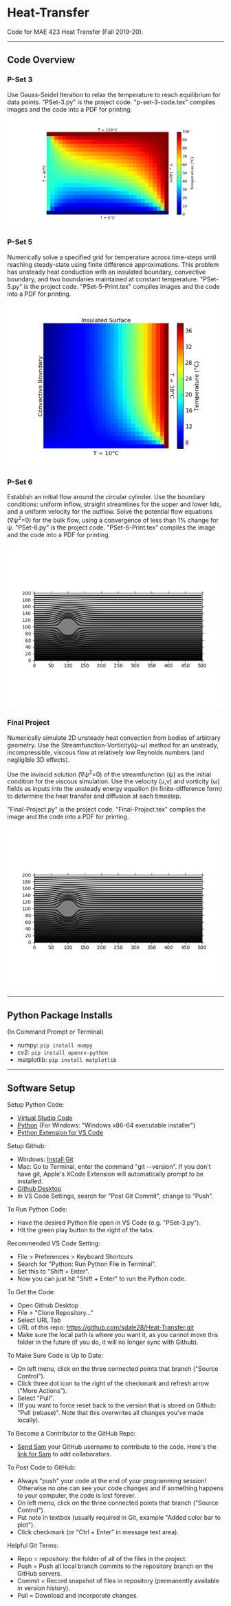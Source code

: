 # Heat-Transfer
Code for MAE 423 Heat Transfer (Fall 2019-20). 
***

## Code Overview

### P-Set 3
Use Gauss-Seidel Iteration to relax the temperature to reach equilibrium for data points. "PSet-3.p<i></i>y" is the project code. "p-set-3-code.tex" compiles images and the code into a PDF for printing.

<p align="center">
<img alt="PSet-3 Final Image" src="https://raw.githubusercontent.com/sdale28/Heat-Transfer/master/Problem-Set-3/images/pset-3-figure-3-final.png">
</p>

### P-Set 5
Numerically solve a specified grid for temperature across time-steps until reaching steady-state using finite difference approximations. This problem has unsteady heat conduction with an insulated boundary, convective boundary, and two boundaries maintained at constant temperature. 
"PSet-5.p<i></i>y" is the project code. "PSet-5-Print.tex" compiles images and the code into a PDF for printing.

<p align="center">
<img alt="PSet-5 Final Image" src="https://raw.githubusercontent.com/sdale28/Heat-Transfer/master/Problem-Set-5/images/Problem-Set-5-Figure-5.png">
</p>

### P-Set 6
Establish an initial flow around the circular cylinder. Use the boundary conditions: uniform inflow, straight streamlines for the upper and lower lids, and a uniform velocity for the outflow. Solve the potential flow equations (∇ψ<sup>2</sup>=0) for the bulk flow, using a convergence of less than 1% change for ψ.
"PSet-6.p<i></i>y" is the project code. "PSet-6-Print.tex" compiles the image and the code into a PDF for printing.

<p align="center">
<img alt="PSet-6 Final Image" src="https://raw.githubusercontent.com/sdale28/Heat-Transfer/master/Problem-Set-6/images/Problem-Set-6-Figure.png">
</p>

### Final Project
Numerically simulate 2D unsteady heat convection from bodies of arbitrary geometry. Use the Streamfunction-Vorticity(ψ-ω) method for an unsteady, incompressible, viscous flow at relatively low Reynolds numbers (and negligible 3D effects).

Use the inviscid solution (∇ψ<sup>2</sup>=0) of the streamfunction (ψ) as the initial condition for the viscous simulation. Use the velocity (u,v) and vorticity (ω) fields as inputs into the unsteady energy equation (in finite-difference form) to determine the heat transfer and diffusion at each timestep. 

"Final-Project.p<i></i>y" is the project code. "Final-Project.tex" compiles the image and the code into a PDF for printing.

<p align="center">
<img alt="PSet-6 Final Image" src="https://raw.githubusercontent.com/sdale28/Heat-Transfer/master/Problem-Set-6/images/Problem-Set-6-Figure.png">
</p>

---
## Python Package Installs
(In Command Prompt or Terminal)

- numpy: ```pip install numpy```
- cv2: ```pip install opencv-python```
- matplotlib: ```pip install matplotlib```

---
## Software Setup
Setup Python Code: 
- [Virtual Studio Code][3]
- [Python][4] (For Windows: "Windows x86-64 executable installer")
- [Python Extension for VS Code][5]

Setup Github:
- Windows: [Install Git][1]
- Mac: Go to Terminal, enter the command "git --version". If you don't have git, Apple's XCode Extension will automatically prompt to be installed. 
- [Github Desktop][2]
- In VS Code Settings, search for "Post Git Commit", change to "Push".

To Run Python Code:
- Have the desired Python file open in VS Code (e.g. "PSet-3.py").
- Hit the green play button to the right of the tabs.

Recommended VS Code Setting:
- File > Preferences > Keyboard Shortcuts
- Search for "Python: Run Python File in Terminal".
- Set this to "Shift + Enter".
- Now you can just hit "Shift + Enter" to run the Python code.

To Get the Code:
- Open Github Desktop
- File > "Clone Repository..."
- Select URL Tab
- URL of this repo: https://github.com/sdale28/Heat-Transfer.git
- Make sure the local path is where you want it, as you cannot move this folder in the future (if you do, it will no longer sync with Github). 

To Make Sure Code is Up to Date:
- On left menu, click on the three connected points that branch ("Source Control"). 
- Click three dot icon to the right of the checkmark and refresh arrow ("More Actions").
- Select "Pull". 
- (If you want to force reset back to the version that is stored on Github: "Pull (rebase)". Note that this overwrites all changes you've made locally). 

To Become a Contributor to the GitHub Repo:
- [Send Sam][6] your GitHub username to contribute to the code. Here's the [link for Sam][7] to add collaborators.

To Post Code to GitHub: 
 - Always "push" your code at the end of your programming session! Otherwise no one can see your code changes and if something happens to your computer, the code is lost forever.
- On left menu, click on the three connected points that branch ("Source Control"). 
- Put note in textbox (usually required in Git, example "Added color bar to plot"). 
- Click checkmark (or "Ctrl + Enter" in message text area). 

Helpful Git Terms:
 - Repo = repository: the folder of all of the files in the project.
 - Push = Push all local branch commits to the repository branch on the GitHub servers.
 - Commit = Record snapshot of files in repository (permanently available in version history). 
 - Pull = Download and incorporate changes.

[1]:https://git-scm.com/download/win
[2]:https://desktop.github.com/
[3]:https://code.visualstudio.com/
[4]:https://www.python.org/downloads/
[5]:https://marketplace.visualstudio.com/items?itemName=ms-python.python
[6]:mailto:sdale@princeton.edu
[7]:https://github.com/sdale28/Heat-Transfer/settings/collaboration